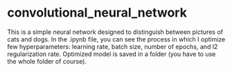 # convolutional_neural_network

This is a simple neural network designed to distinguish between pictures of cats and dogs. In the .ipynb file, you can see the process in which I optimize few hyperparameters: learning rate, batch size, number of epochs, and l2 regularization rate. Optimized model is saved in a folder (you have to use the whole folder of course).
